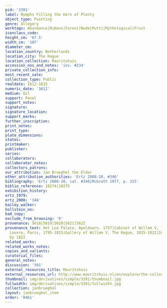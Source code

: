 ```yaml
---
pid: '3391'
label: Nymphs Filling the Horn of Plenty
object_type: Painting
genre: Allegory
worktags: Abundance|Rubens|Forest|Nude|Putti|Mythological|Fruit
iconclass_code:
height_cm: '67.5'
width_cm: '107'
diameter_cm:
location_country: Netherlands
location_city: The Hague
location_collection: Mauritshuis
accession_nos_and_notes: 'inv. #234'
private_collection_info:
most_recent_sale:
collection_type: Public
realdate: 1612-1615
numeric_date: '1612'
medium: Oil
support: Panel
support_notes:
signature:
signature_location:
support_marks:
further_inscription:
print_notes:
print_type:
plate_dimensions:
states:
printmaker:
publisher:
series:
collaborators:
collaborator_notes:
collectors_patrons:
our_attribution: Jan Brueghel the Elder
other_attribution_authorities: 'Ertz 2008-10, #346'
bibliography: 'Ertz 2008-10, cat. #346|McGrath 1977, p. 315'
biblio_reference: 10274|10275
exhibition_history:
ertz_1979:
ertz_2008: '346'
bailey_walker:
hollstein_no:
bad_copy:
exclude_from_browsing: '0'
provenance: 5618|5619|5620|5621|5622
provenance_text: Het Loo Palace, Apeldoorn, 1757|Cabinet of Willem V, 1775-1795|Musée  du
  Louvre, Paris, 1795-1815|Gallery of Willem V, The Hague, 1815-1822|In the Mauritshuis
  by 1822
related_works:
related_works_notes:
copies_and_variants:
curatorial_files:
general_notes:
discussion: '391'
external_resources_title: Mauritshuis
external_resources_url: http://www.mauritshuis.nl/en/explore/the-collection/artworks/nymphs-filling-the-cornucopia-234/
thumbnail: img/derivatives/simple/3391/thumbnail.jpg
fullwidth: img/derivatives/simple/3391/fullwidth.jpg
collection: janbrueghel
layout: janbrueghel_item
order: '0461'
---
```


